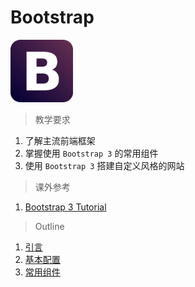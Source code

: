 # Bootstrap

<img src="../image/bootstrap/Bootstrap_logo.svg" title="Bootstrap" width="100">

> 教学要求

1. 了解主流前端框架 
2. 掌握使用 `Bootstrap 3` 的常用组件
3. 使用 `Bootstrap 3` 搭建自定义风格的网站

> 课外参考

1. [Bootstrap 3 Tutorial](http://www.w3schools.com/bootstrap/default.asp)

> Outline

1. [引言](intro.md)
2. [基本配置](configuration.md)
3. [常用组件](components.md)